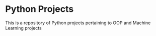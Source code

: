 # Python Projects
This is a repository of Python projects pertaining to OOP and Machine Learning projects
